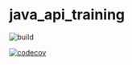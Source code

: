 # java_api_training

![build](https://github.com/Ashiuuu/java_api_training/actions/workflows/build.yml/badge.svg)

[![codecov](https://codecov.io/gh/Ashiuuu/java_api_training/branch/main/graph/badge.svg)](https://codecov.io/gh/Ashiuuu/java_api_training)
